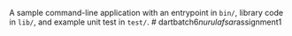 A sample command-line application with an entrypoint in `bin/`, library code
in `lib/`, and example unit test in `test/`.
#   d a r t b a t c h 6 _ n u r u l a f s a r _ a s s i g n m e n t 1  
 
